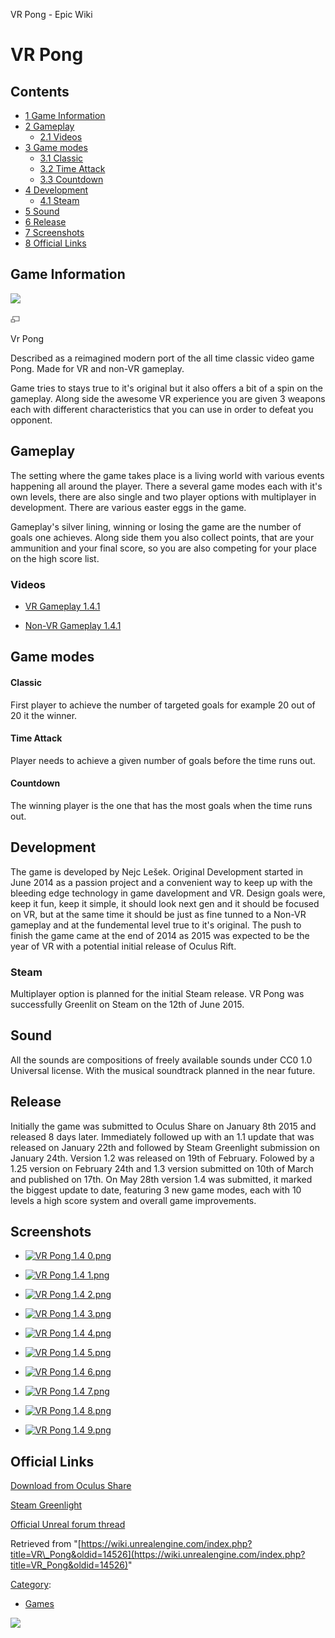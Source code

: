 VR Pong - Epic Wiki                    

VR Pong
=======

  

Contents
--------

*   [1 Game Information](#Game_Information)
*   [2 Gameplay](#Gameplay)
    *   [2.1 Videos](#Videos)
*   [3 Game modes](#Game_modes)
    *   [3.1 Classic](#Classic)
    *   [3.2 Time Attack](#Time_Attack)
    *   [3.3 Countdown](#Countdown)
*   [4 Development](#Development)
    *   [4.1 Steam](#Steam)
*   [5 Sound](#Sound)
*   [6 Release](#Release)
*   [7 Screenshots](#Screenshots)
*   [8 Official Links](#Official_Links)

Game Information
----------------

[![](https://d3ar1piqh1oeli.cloudfront.net/e/ed/VR_Pong_1.4_0_ue.png/180px-VR_Pong_1.4_0_ue.png)](/File:VR_Pong_1.4_0_ue.png)

[![](/skins/common/images/magnify-clip.png)](/File:VR_Pong_1.4_0_ue.png "Enlarge")

Vr Pong

Described as a reimagined modern port of the all time classic video game Pong. Made for VR and non-VR gameplay.

Game tries to stays true to it's original but it also offers a bit of a spin on the gameplay. Along side the awesome VR experience you are given 3 weapons each with different characteristics that you can use in order to defeat you opponent.

Gameplay
--------

The setting where the game takes place is a living world with various events happening all around the player. There a several game modes each with it's own levels, there are also single and two player options with multiplayer in development. There are various easter eggs in the game.

Gameplay's silver lining, winning or losing the game are the number of goals one achieves. Along side them you also collect points, that are your ammunition and your final score, so you are also competing for your place on the high score list.

### Videos

*   [VR Gameplay 1.4.1](https://www.youtube.com/watch?v=gLFWy0YxWUs)  
    
*   [Non-VR Gameplay 1.4.1](https://www.youtube.com/watch?v=yVM9rbLXqM8)

Game modes
----------

#### Classic

First player to achieve the number of targeted goals for example 20 out of 20 it the winner.

#### Time Attack

Player needs to achieve a given number of goals before the time runs out.

#### Countdown

The winning player is the one that has the most goals when the time runs out.

Development
-----------

The game is developed by Nejc Lešek. Original Development started in June 2014 as a passion project and a convenient way to keep up with the bleeding edge technology in game davelopment and VR. Design goals were, keep it fun, keep it simple, it should look next gen and it should be focused on VR, but at the same time it should be just as fine tunned to a Non-VR gameplay and at the fundemental level true to it's original. The push to finish the game came at the end of 2014 as 2015 was expected to be the year of VR with a potential initial release of Oculus Rift.

### Steam

Multiplayer option is planned for the initial Steam release. VR Pong was successfully Greenlit on Steam on the 12th of June 2015.

Sound
-----

All the sounds are compositions of freely available sounds under CC0 1.0 Universal license. With the musical soundtrack planned in the near future.

Release
-------

Initially the game was submitted to Oculus Share on January 8th 2015 and released 8 days later. Immediately followed up with an 1.1 update that was released on January 22th and followed by Steam Greenlight submission on January 24th. Version 1.2 was released on 19th of February. Folowed by a 1.25 version on February 24th and 1.3 version submitted on 10th of March and published on 17th. On May 28th version 1.4 was submitted, it marked the biggest update to date, featuring 3 new game modes, each with 10 levels a high score system and overall game improvements.

Screenshots
-----------

*   [![VR Pong 1.4 0.png](https://d3ar1piqh1oeli.cloudfront.net/8/8e/VR_Pong_1.4_0.png/120px-VR_Pong_1.4_0.png)](/File:VR_Pong_1.4_0.png)
    
*   [![VR Pong 1.4 1.png](https://d3ar1piqh1oeli.cloudfront.net/d/de/VR_Pong_1.4_1.png/120px-VR_Pong_1.4_1.png)](/File:VR_Pong_1.4_1.png)
    
*   [![VR Pong 1.4 2.png](https://d3ar1piqh1oeli.cloudfront.net/a/a9/VR_Pong_1.4_2.png/120px-VR_Pong_1.4_2.png)](/File:VR_Pong_1.4_2.png)
    
*   [![VR Pong 1.4 3.png](https://d3ar1piqh1oeli.cloudfront.net/4/40/VR_Pong_1.4_3.png/120px-VR_Pong_1.4_3.png)](/File:VR_Pong_1.4_3.png)
    
*   [![VR Pong 1.4 4.png](https://d3ar1piqh1oeli.cloudfront.net/9/91/VR_Pong_1.4_4.png/120px-VR_Pong_1.4_4.png)](/File:VR_Pong_1.4_4.png)
    
*   [![VR Pong 1.4 5.png](https://d3ar1piqh1oeli.cloudfront.net/a/af/VR_Pong_1.4_5.png/120px-VR_Pong_1.4_5.png)](/File:VR_Pong_1.4_5.png)
    
*   [![VR Pong 1.4 6.png](https://d3ar1piqh1oeli.cloudfront.net/f/f8/VR_Pong_1.4_6.png/120px-VR_Pong_1.4_6.png)](/File:VR_Pong_1.4_6.png)
    
*   [![VR Pong 1.4 7.png](https://d3ar1piqh1oeli.cloudfront.net/2/2d/VR_Pong_1.4_7.png/120px-VR_Pong_1.4_7.png)](/File:VR_Pong_1.4_7.png)
    
*   [![VR Pong 1.4 8.png](https://d3ar1piqh1oeli.cloudfront.net/a/a3/VR_Pong_1.4_8.png/120px-VR_Pong_1.4_8.png)](/File:VR_Pong_1.4_8.png)
    
*   [![VR Pong 1.4 9.png](https://d3ar1piqh1oeli.cloudfront.net/e/e9/VR_Pong_1.4_9.png/120px-VR_Pong_1.4_9.png)](/File:VR_Pong_1.4_9.png)
    

Official Links
--------------

[Download from Oculus Share](https://share.oculus.com/app/vr-pong)

[Steam Greenlight](http://steamcommunity.com/sharedfiles/filedetails/?id=380164580)

[Official Unreal forum thread](https://forums.unrealengine.com/showthread.php?57057-VR-Pong)

Retrieved from "[https://wiki.unrealengine.com/index.php?title=VR\_Pong&oldid=14526](https://wiki.unrealengine.com/index.php?title=VR_Pong&oldid=14526)"

[Category](/Special:Categories "Special:Categories"):

*   [Games](/Category:Games "Category:Games")

  ![](https://tracking.unrealengine.com/track.png)